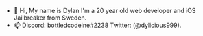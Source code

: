 - 👋 Hi, My name is Dylan I'm a 20 year old web developer and iOS Jailbreaker from Sweden.
- 📫 Discord: bottledcodeine#2238 Twitter: (@dylicious999).

<!---
Dylbin/Dylbin is a ✨ special ✨ repository because its `README.md` (this file) appears on your GitHub profile.
You can click the Preview link to take a look at your changes.
--->

